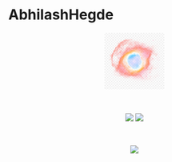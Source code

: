 # AbhilashHegde

<p align="center">
<img src="helix.png" alt="image" width="120"/><br>
</p> <br>
<p align="center">
<img src="https://github-readme-stats.vercel.app/api?username=abhi16180&theme=dark" height="230">
  <img src="https://github-readme-stats.vercel.app/api/top-langs/?username=abhi16180&hide=Makefile&theme=dark"  height="230">
</p>

<br>
<p align="center">
<img src="https://activity-graph.herokuapp.com/graph?username=abhi16180&theme=react-dark">
</p> <br>





